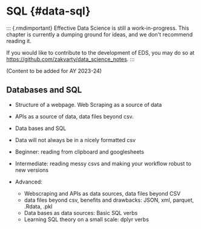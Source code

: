 # SQL {#data-sql}


::: {.rmdimportant} 
Effective Data Science is still a work-in-progress. This chapter is currently a dumping ground for ideas, and we don't recommend reading it. 

If you would like to contribute to the development of EDS, you may do so at <https://github.com/zakvarty/data_science_notes>.
:::

(Content to be added for AY 2023-24)

## Databases and SQL

- Structure of a webpage. Web Scraping as a source of data
- APIs as a source of data, data files beyond csv.
- Data bases and SQL 

- Data will not always be in a nicely formatted csv 

- Beginner: reading from clipboard and googlesheets 
- Intermediate: reading messy csvs and making your workflow robust to new versions
- Advanced: 
  - Webscraping and APIs as data sources, data files beyond CSV
  - data files beyond csv, benefits and drawbacks: JSON, xml, parquet, .Rdata, .pkl 
  - Data bases as data sources: Basic SQL verbs
  - Learning SQL theory on a small scale: dplyr verbs 
  



